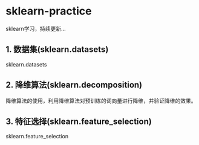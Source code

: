 # sklearn-practice
sklearn学习，持续更新...

## 1. 数据集(sklearn.datasets)
sklearn.datasets

## 2. 降维算法(sklearn.decomposition)
降维算法的使用，利用降维算法对预训练的词向量进行降维，并验证降维的效果。

## 3. 特征选择(sklearn.feature_selection)
sklearn.feature_selection
